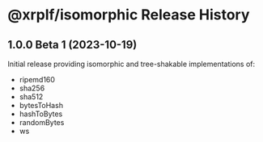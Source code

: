 # @xrplf/isomorphic Release History

## 1.0.0 Beta 1 (2023-10-19)

Initial release providing isomorphic and tree-shakable implementations of:

- ripemd160
- sha256
- sha512
- bytesToHash
- hashToBytes
- randomBytes
- ws
